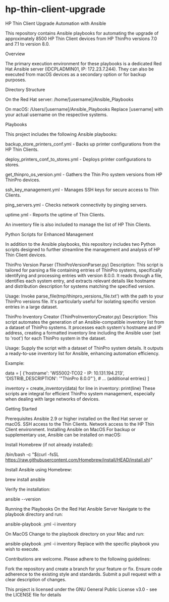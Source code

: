 # hp-thin-client-upgrade

HP Thin Client Upgrade Automation with Ansible

This repository contains Ansible playbooks for automating the upgrade of approximately 8500 HP Thin Client devices from HP ThinPro versions 7.0 and 7.1 to version 8.0.

Overview

The primary execution environment for these playbooks is a dedicated Red Hat Ansible server (IDCPLADMIN01, IP: 172.23.7.244). They can also be executed from macOS devices as a secondary option or for backup purposes.


Directory Structure

On the Red Hat server: /home/[username]/Ansible_Playbooks

On macOS: /Users/[username]/Ansible_Playbooks
Replace [username] with your actual username on the respective systems.


Playbooks

This project includes the following Ansible playbooks:

backup_store_printers_conf.yml - Backs up printer configurations from the HP Thin Clients.

deploy_printers_conf_to_stores.yml - Deploys printer configurations to stores.

get_thinpro_os_version.yml - Gathers the Thin Pro system versions from HP ThinPro devices.

ssh_key_management.yml - Manages SSH keys for secure access to Thin Clients.

ping_servers.yml - Checks network connectivity by pinging servers.

uptime.yml - Reports the uptime of Thin Clients.

An inventory file is also included to manage the list of HP Thin Clients.


Python Scripts for Enhanced Management

In addition to the Ansible playbooks, this repository includes two Python scripts designed to further streamline the management and analysis of HP Thin Client devices.

ThinPro Version Parser (ThinProVersionParser.py)
Description: This script is tailored for parsing a file containing entries of ThinPro systems, specifically identifying and processing entries with version 8.0.0. It reads through a file, identifies each system entry, and extracts relevant details like hostname and distribution description for systems matching the specified version.

Usage: Invoke parse_file(tmp/thinpro_versions_file.txt') with the path to your ThinPro versions file. It's particularly useful for isolating specific version entries in a large dataset.

ThinPro Inventory Creator (ThinProInventoryCreator.py)
Description: This script automates the generation of an Ansible-compatible inventory list from a dataset of ThinPro systems. It processes each system's hostname and IP address, creating a formatted inventory line including the Ansible user (set to 'root') for each ThinPro system in the dataset.

Usage: Supply the script with a dataset of ThinPro system details. It outputs a ready-to-use inventory list for Ansible, enhancing automation efficiency.


Example:

data = [
    {'hostname': 'WS5002-TC02 - IP: 10.131.194.213', 'DISTRIB_DESCRIPTION': '"ThinPro 8.0.0"'},
    # ... (additional entries)
]

inventory = create_inventory(data)
for line in inventory:
    print(line)
These scripts are integral for efficient ThinPro system management, especially when dealing with large networks of devices.


Getting Started

Prerequisites
Ansible 2.9 or higher installed on the Red Hat server or macOS.
SSH access to the Thin Clients.
Network access to the HP Thin Client environment.
Installing Ansible on MacOS
For backup or supplementary use, Ansible can be installed on macOS:

Install Homebrew (if not already installed):

/bin/bash -c "$(curl -fsSL https://raw.githubusercontent.com/Homebrew/install/HEAD/install.sh)"

Install Ansible using Homebrew:

brew install ansible

Verify the installation:

ansible --version

Running the Playbooks
On the Red Hat Ansible Server
Navigate to the playbook directory and run:

ansible-playbook <playbook-name>.yml -i inventory

On MacOS
Change to the playbook directory on your Mac and run:

ansible-playbook <playbook-name>.yml -i inventory
Replace <playbook-name> with the specific playbook you wish to execute.

Contributions are welcome. Please adhere to the following guidelines:

Fork the repository and create a branch for your feature or fix.
Ensure code adherence to the existing style and standards.
Submit a pull request with a clear description of changes.

This project is licensed under the GNU General Public License v3.0 - see the LICENSE file for details
